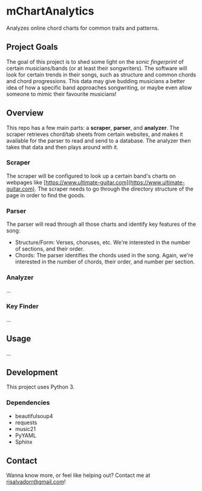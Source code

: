 # mChartAnalytics

Analyzes online chord charts for common traits and patterns.

## Project Goals

The goal of this project is to shed some light on the *sonic fingerprint* of certain musicians/bands (or at least their songwriters). The software will look for certain trends in their songs, such as structure and common chords and chord progressions. This data may give budding musicians a better idea of how a specific band approaches songwriting, or maybe even allow someone to mimic their favourite musicians!

## Overview

This repo has a few main parts: a **scraper**, **parser**, and **analyzer**. The scraper retrieves chord/tab sheets from certain websites, and makes it available for the parser to read and send to a database. The analyzer then takes that data and then plays around with it.

### Scraper

The scraper will be configured to look up a certain band's charts on webpages like [https://www.ultimate-guitar.com](https://www.ultimate-guitar.com). The scraper needs to go through the directory structure of the page in order to find the goods.

### Parser

The parser will read through all those charts and identify key features of the song:

- Structure/Form: Verses, choruses, etc. We're interested in the number of sections, and their order.
- Chords: The parser identifies the chords used in the song. Again, we're interested in the number of chords, their order, and number per section.

### Analyzer

...

### Key Finder

...

## Usage

...

## Development

This project uses Python 3.

### Dependencies

- beautifulsoup4
- requests
- music21
- PyYAML
- Sphinx

## Contact

Wanna know more, or feel like helping out? Contact me at rjsalvadorr@gmail.com!
